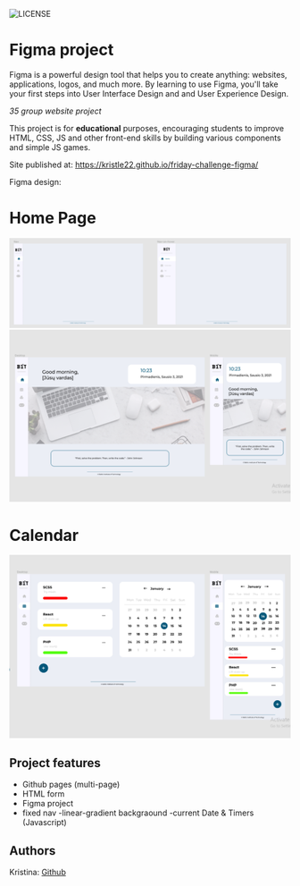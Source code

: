 ![LICENSE](https://img.shields.io/badge/license-MIT-blue.svg?style=flat-square)

# Figma project

Figma is a powerful design tool that helps you to create anything: websites, applications, logos, and much more. By learning to use Figma, you'll take your first steps into User Interface Design and and User Experience Design.

_35 group website project_

This project is for **educational** purposes, encouraging students to improve HTML, CSS, JS and other front-end skills by building various components and simple JS games.

Site published at: https://kristle22.github.io/friday-challenge-figma/

Figma design:

# Home Page

![figma](./img/figma_layout.png)
![figma](./img/figma_home.png)

# Calendar

![figma](./img/figma_calendar.png)

## Project features

- Github pages (multi-page)
- HTML form
- Figma project
- fixed nav
  -linear-gradient backgraound
  -current Date & Timers (Javascript)

## Authors

Kristina: [Github](https://github.com/Kristle22)
